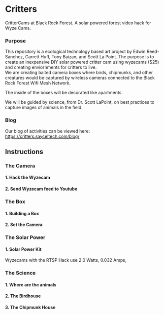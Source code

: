 # Critters
CritterCams at Black Rock Forest. A solar powered forest video hack for Wyze Cams. 

### Purpose
This repository is a ecological technology based art project by Edwin Reed-Sanchez, Garrett Huff, Tony Baizan, and Scott La Point. 
The purpose is to create an inexpensive DIY solar powered critter cam using wyzecams ($25) and creating enviornments for critters to live.  
We are creating baited camera boxes where birds, chipmunks, and other creatures would be captured by wireless cameras connected to the Black Rock Forest Wifi Mesh Network.   

The inside of the boxes will be decorated like apartments.  

We will be guided by science, from Dr. Scott LaPoint, on best practices to capture images of animals in the field.  

### Blog
Our blog of activities can be viewed here: https://critters.sayceltech.com/blog/

## Instructions

### The Camera
#### 1. Hack the Wyzecam
#### 2. Send Wyzecam feed to Youtube

### The Box
#### 1. Building a Box
#### 2. Set the Camera

### The Solar Power
#### 1. Solar Power Kit
Wyzecams with the RTSP Hack use 2.0 Watts, 0.032 Amps, 


### The Science
#### 1. Where are the animals
#### 2. The Birdhouse
#### 3. The Chipmunk House







